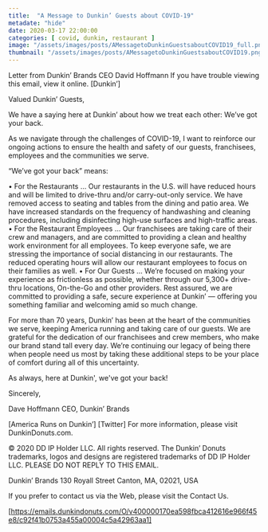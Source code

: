 ```yaml
---
title:  "A Message to Dunkin’ Guests about COVID-19"
metadate: "hide"
date: 2020-03-17 22:00:00
categories: [ covid, dunkin, restaurant ]
image: "/assets/images/posts/AMessagetoDunkinGuestsaboutCOVID19_full.png"
thumbnail: "/assets/images/posts/AMessagetoDunkinGuestsaboutCOVID19.png"
---
```



Letter from Dunkin’ Brands CEO David Hoffmann
If you have trouble viewing this email, view it online.
[Dunkin’]

Valued Dunkin’ Guests,

We have a saying here at Dunkin’ about how we treat each other: We’ve got your back.

As we navigate through the challenges of COVID-19, I want to reinforce our ongoing actions to ensure the health and safety of our guests, franchisees, employees and the communities we serve.

“We’ve got your back” means:

•       For the Restaurants … Our restaurants in the U.S. will have reduced hours and will be limited to drive-thru and/or carry-out-only service. We have removed access to seating and tables from the dining and patio area. We have increased standards on the frequency of handwashing and cleaning procedures, including disinfecting high-use surfaces and high-traffic areas.
•       For the Restaurant Employees … Our franchisees are taking care of their crew and managers, and are committed to providing a clean and healthy work environment for all employees. To keep everyone safe, we are stressing the importance of social distancing in our restaurants. The reduced operating hours will allow our restaurant employees to focus on their families as well.
•       For Our Guests … We’re focused on making your experience as frictionless as possible, whether through our 5,300+ drive-thru locations, On-the-Go and other providers. Rest assured, we are committed to providing a safe, secure experience at Dunkin’ — offering you something familiar and welcoming amid so much change.

For more than 70 years, Dunkin’ has been at the heart of the communities we serve, keeping America running and taking care of our guests. We are grateful for the dedication of our franchisees and crew members, who make our brand stand tall every day. We’re continuing our legacy of being there when people need us most by taking these additional steps to be your place of comfort during all of this uncertainty.

As always, here at Dunkin', we've got your back!

Sincerely,

Dave Hoffmann
CEO, Dunkin’ Brands

[America Runs on Dunkin’]
[Twitter]
For more information, please visit DunkinDonuts.com.

© 2020 DD IP Holder LLC. All rights reserved. The Dunkin’ Donuts trademarks, logos and designs are registered trademarks of DD IP Holder LLC. PLEASE DO NOT REPLY TO THIS EMAIL.

Dunkin’ Brands 130 Royall Street Canton, MA, 02021, USA

If you prefer to contact us via the Web, please visit the Contact Us.


[https://emails.dunkindonuts.com/O/v400000170ea598fbca412616e966f45e8/c92f41b0753a455a00004c5a42963aa1]

